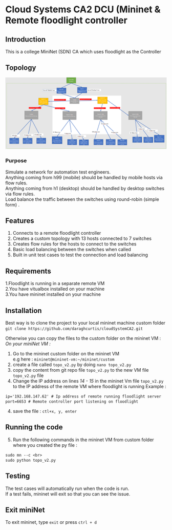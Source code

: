 # Cloud Systems CA2 DCU (Mininet & Remote floodlight controller

## Introduction
This is a college MiniNet (SDN) CA which uses floodlight as the Controller

## Topology
![Topology Diagram](https://github.com/daraghcurtis/cloudSystemCA2/blob/main/tropoImage.png "Network Topology")

### Purpose
Simulate a network for automation test engineers. <br>
Anything coming from h99 (mobile) should be handled by mobile hosts via flow rules. <br>
Anything coming from h1 (desktop) should be handled by desktop switches via flow rules. <br>
Load balance the traffic between the switches using round-robin (simple form) . <br>

## Features
1. Connects to a remote floodlight controller
2. Creates a custom topology with 13 hosts connected to 7 switches
3. Creates flow rules for the hosts to connect to the switches
4. Basic load balancing between the switches when called
5. Built in unit test cases to test the connection and load balancing

## Requirements
1.Floodlight is running in a separate remote VM <br>
2.You have vitualbox installed on your machine <br>
3.You have mininet installed on your machine <br>

## Installation
Best way is to clone the project to your local mininet machine custom folder <br>
`git clone https://github.com/daraghcurtis/cloudSystemCA2.git` <br>

Otherwise you can copy the files to the custom folder on the mininet VM : <br>
*On your miniNet VM :* <br>

1. Go to the mininet custom folder on the mininet VM <br>
e.g here : `mininet@mininet-vm:~/mininet/custom` <br>
2. create a file called `topo_v2.py` by doing `nano topo_v2.py` <br>
3. copy the content from git repo file `topo_v2.py` to the new VM file `topo_v2.py` file
3. Change the IP address on lines  *14 - 15* in the mininet Vm file `topo_v2.py` to the IP address of the remote VM where floodlight is running
Example :   <br>
```
ip='192.168.147.62' # Ip address of remote running floodlight server 
port=6653 # Remote controller port listening on floodlight
```
4. save the file : `ctl+x, y, enter`

## Running the code
5. Run the following commands in the mininet VM from custom folder where you created the py file : <br>
```
sudo mn --c <br> 
sudo python topo_v2.py 
``` 
## Testing
The test cases will automatically run when the code is run. <br>
If a test fails, mininet will exit so that you can see the issue. <br>

## Exit miniNet
To exit mininet, type `exit` or press `ctrl + d`
